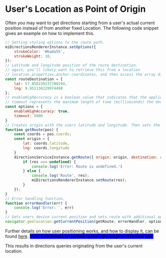 # User's Location as Point of Origin

Often you may want to get directions starting from a user's actual current position instead of from another fixed Location. The following code snippet gives an example on how to implement this.

```javascript
// Setting styling options to the route path.
miDirectionsRendererInstance.setOptions({
    strokeColor: '#bada55',
    strokeWeight: 10,
});
// Latitude and longitude position of the route destination.
// again, you'll likely want to retrieve this from a location
// location.properties.anchor.coordinates, and then access the array directly.
const routeDestination = {
    lat: 57.058230237700194,
    lng: 9.951134229974498
};
// enableHighAccuracy is a boolean value that indicates that the application would like to receive the best possible results.
// timeout represents the maximum length of time (milliseconds) the device is allowed to take in order to return a position.
const options = {
    enableHighAccuracy: true,
    timeout: 5000
}
// Creates origin with the users latitude and longitude. Then sets the route from this position to the route destination.
function getRoute(pos) {
    const coords = pos.coords;
    const origin = {
        lat: coords.latitude,
        lng: coords.longitude
    }
    directionsServiceInstance.getRoute({ origin: origin, destination: routeDestination }).then(function (res) {
        if (res === undefined) {
            console.log('Error: Route is undefined.')
        } else {
            console.log('Route', res);
            miDirectionsRendererInstance.setRoute(res);
        }
    });
}
// Error handling function.
function errorHandler(err) {
    console.log('Error: ', err)
}
// Gets users device current position and sets route with additional options. If any errors, errorHandler will trigger.
navigator.geolocation.getCurrentPosition(getRoute, errorHandler, options);
```

Further details on how user positioning works, and how to display it, can be found [here](https://docs.mapsindoors.com/blue-dot/). <mark style="background-color:blue;">MJE: Link needs an update to the right page on the new site.</mark>

This results in directions queries originating from the user's current location.
